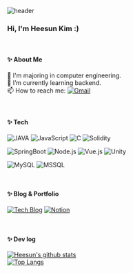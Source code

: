 <!--
**hee-k/hee-k** is a ✨ _special_ ✨ repository because its `README.md` (this file) appears on your GitHub profile.

Here are some ideas to get you started:

- 🔭 I’m currently working on ...
- 🌱 I’m currently learning ...
- 👯 I’m looking to collaborate on ...
- 🤔 I’m looking for help with ...
- 💬 Ask me about ...
- 📫 How to reach me: ...
- 😄 Pronouns: ...
- ⚡ Fun fact: ...
-->

![header](https://capsule-render.vercel.app/api?type=waving&color=gradient&height=270&section=header&text=heek's%20github&fontSize=50&animation=fadeIn&fontAlignY=38&&descAlignY=51&descAlign=62)
<br>

### Hi, I'm Heesun Kim :)

<br>

#### ✨ About Me
📖 I'm majoring in computer engineering.<br>
🌱 I’m currently learning backend.<br>
📫 How to reach me: [![Gmail](https://img.shields.io/badge/Gmail-f7cac9?style=round-square&logo=Gmail&logoColor=black)](mailto:juullyy001@gmail.com)

<br>

#### ✨ Tech
![JAVA](https://img.shields.io/badge/JAVA-007396?style=flat&logo=java&logoColor=white) ![JavaScript](https://img.shields.io/badge/JavaScript-F7DF1E?style=flat&logo=JavaScript&logoColor=black) ![C](https://img.shields.io/badge/C-A8B9CC?style=flat&logo=C&logoColor=white) ![Solidity](https://img.shields.io/badge/Solidity-363636?style=flat&logo=solidity&logoColor=white)
<br>

![SpringBoot](https://img.shields.io/badge/SpringBoot-6DB33F?style=flat&logo=SpringBoot&logoColor=white) ![Node.js](https://img.shields.io/badge/Node.js-339933?style=flat&logo=nodedotjs&logoColor=white) ![Vue.js](https://img.shields.io/badge/Vue.js-4FC08D?style=flat&logo=vuedotjs&logoColor=white) ![Unity](https://img.shields.io/badge/Unity-000000?style=flat&logo=unity&logoColor=white)
<br>

![MySQL](https://img.shields.io/badge/MySQL-4479A1?style=flat&logo=mysql&logoColor=white) ![MSSQL](https://img.shields.io/badge/MSSQL-CC2927?style=flat&logo=microsoftsqlserver&logoColor=white)

<br>

#### ✨ Blog & Portfolio
[![Tech Blog](https://img.shields.io/badge/Blog-92a8d1?style=flat&logo=blogger&logoColor=white)](https://hee-k.github.io/)
[![Notion](https://img.shields.io/badge/Portfolio-f7cac9?&style=flat&logo=notion&logoColor=black)](https://hee-k.notion.site/Portfolio-c81beb9d2c1d4f739d5697f5b806211c?pvs=4)

<br>

#### ✨ Dev log
[![Heesun's github stats](https://github-readme-stats-hee-ks-projects.vercel.app/api?username=hee-k&count_private=true&show_icons=true&hide=stars&include_all_commits=true&custom_title=hee-k's&nbsp;github&nbsp;👀&bg_color=30,92a8d1,f7cac9&title_color=fff&text_color=fff&icon_color=fff)](https://github.com/anuraghazra/github-readme-stats)
<br>
[![Top Langs](https://github-readme-stats-hee-ks-projects.vercel.app/api/top-langs/?username=hee-k&layout=compact&custom_title=My&nbsp;Language&nbsp;⌨️&bg_color=30,f7cac9,92a8d1&title_color=fff&text_color=fff)](https://github.com/anuraghazra/github-readme-stats)
